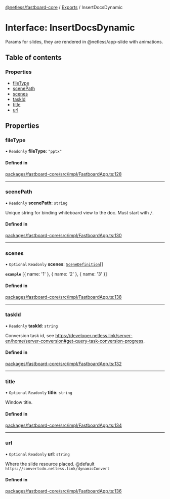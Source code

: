 [@netless/fastboard-core](../README.md) / [Exports](../modules.md) / InsertDocsDynamic

# Interface: InsertDocsDynamic

Params for slides, they are rendered in @netless/app-slide with animations.

## Table of contents

### Properties

- [fileType](InsertDocsDynamic.md#filetype)
- [scenePath](InsertDocsDynamic.md#scenepath)
- [scenes](InsertDocsDynamic.md#scenes)
- [taskId](InsertDocsDynamic.md#taskid)
- [title](InsertDocsDynamic.md#title)
- [url](InsertDocsDynamic.md#url)

## Properties

### fileType

• `Readonly` **fileType**: ``"pptx"``

#### Defined in

[packages/fastboard-core/src/impl/FastboardApp.ts:128](https://github.com/netless-io/fastboard/blob/7fdd876/packages/fastboard-core/src/impl/FastboardApp.ts#L128)

___

### scenePath

• `Readonly` **scenePath**: `string`

Unique string for binding whiteboard view to the doc. Must start with `/`.

#### Defined in

[packages/fastboard-core/src/impl/FastboardApp.ts:130](https://github.com/netless-io/fastboard/blob/7fdd876/packages/fastboard-core/src/impl/FastboardApp.ts#L130)

___

### scenes

• `Optional` `Readonly` **scenes**: [`SceneDefinition`](../modules.md#scenedefinition)[]

**`example`** [{ name: '1' }, { name: '2' }, { name: '3' }]

#### Defined in

[packages/fastboard-core/src/impl/FastboardApp.ts:138](https://github.com/netless-io/fastboard/blob/7fdd876/packages/fastboard-core/src/impl/FastboardApp.ts#L138)

___

### taskId

• `Readonly` **taskId**: `string`

Conversion task id, see https://developer.netless.link/server-en/home/server-conversion#get-query-task-conversion-progress.

#### Defined in

[packages/fastboard-core/src/impl/FastboardApp.ts:132](https://github.com/netless-io/fastboard/blob/7fdd876/packages/fastboard-core/src/impl/FastboardApp.ts#L132)

___

### title

• `Optional` `Readonly` **title**: `string`

Window title.

#### Defined in

[packages/fastboard-core/src/impl/FastboardApp.ts:134](https://github.com/netless-io/fastboard/blob/7fdd876/packages/fastboard-core/src/impl/FastboardApp.ts#L134)

___

### url

• `Optional` `Readonly` **url**: `string`

Where the slide resource placed. @default `https://convertcdn.netless.link/dynamicConvert`

#### Defined in

[packages/fastboard-core/src/impl/FastboardApp.ts:136](https://github.com/netless-io/fastboard/blob/7fdd876/packages/fastboard-core/src/impl/FastboardApp.ts#L136)
